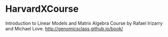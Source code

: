 # HarvardXCourse
Introduction to Linear Models and Matrix Algebra Course by Rafael Irizarry and Michael Love. http://genomicsclass.github.io/book/


